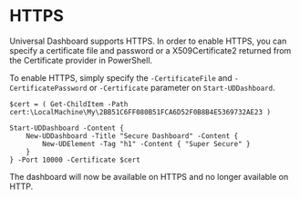 # HTTPS

Universal Dashboard supports HTTPS. In order to enable HTTPS, you can specify a certificate file and password or a X509Certificate2 returned from the Certificate provider in PowerShell.

To enable HTTPS, simply specify the `-CertificateFile` and `-CertificatePassword` or `-Certificate` parameter on `Start-UDDashboard`.

```text
$cert = ( Get-ChildItem -Path cert:\LocalMachine\My\2BB51C6FF080B51FCA6D52F0B8B4E5369732AE23 )

Start-UDDashboard -Content {
    New-UDDashboard -Title "Secure Dashboard" -Content {
        New-UDElement -Tag "h1" -Content { "Super Secure" }
    }
} -Port 10000 -Certificate $cert
```

The dashboard will now be available on HTTPS and no longer available on HTTP.

